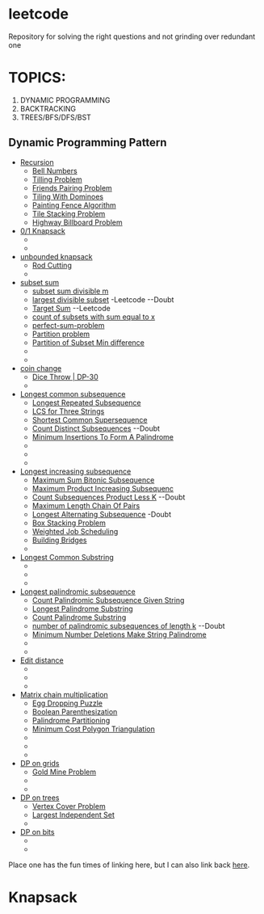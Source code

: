 # leetcode
Repository for solving the right questions and not grinding over redundant one

# TOPICS:
1. DYNAMIC PROGRAMMING <br>
2. BACKTRACKING <br>
3. TREES/BFS/DFS/BST<br>


## Dynamic Programming Pattern
* [Recursion]() 
  - [Bell Numbers](https://www.geeksforgeeks.org/bell-numbers-number-of-ways-to-partition-a-set/) 
  - [Tilling Problem](https://www.geeksforgeeks.org/tiling-problem/) 
  - [Friends Pairing Problem](https://www.geeksforgeeks.org/friends-pairing-problem/)
  - [Tiling With Dominoes](https://www.geeksforgeeks.org/tiling-with-dominoes/)
  - [Painting Fence Algorithm](https://www.geeksforgeeks.org/painting-fence-algorithm/)
  - [Tile Stacking Problem](https://www.geeksforgeeks.org/tile-stacking-problem/)
  - [Highway Billboard Problem](https://www.hackerrank.com/challenges/billboards/editorial)
* [0/1 Knapsack](https://www.geeksforgeeks.org/0-1-knapsack-problem-dp-10/) 
  - []() 
  - []() 
* [unbounded knapsack](https://www.geeksforgeeks.org/unbounded-knapsack-repetition-items-allowed/) 
  - [Rod Cutting](https://www.geeksforgeeks.org/cutting-a-rod-dp-13/) 
  - []() 
* [subset sum](https://www.geeksforgeeks.org/subset-sum-problem-dp-25/) 
  - [subset sum divisible m](https://www.geeksforgeeks.org/subset-sum-divisible-m/) 
  - [largest divisible subset](https://leetcode.com/problems/largest-divisible-subset/) -Leetcode  --Doubt 
  - [Target Sum](https://leetcode.com/problems/target-sum/) --Leetcode
  - [count of subsets with sum equal to x](https://www.geeksforgeeks.org/count-of-subsets-with-sum-equal-to-x-using-recursion/?ref=rp)
  - [perfect-sum-problem](https://www.geeksforgeeks.org/perfect-sum-problem/)
  - [Partition problem](https://leetcode.com/problems/partition-equal-subset-sum/)
  - [Partition of Subset Min difference](https://www.geeksforgeeks.org/partition-a-set-into-two-subsets-such-that-the-difference-of-subset-sums-is-minimum/)
  - []()
  - []()
* [coin change](https://www.geeksforgeeks.org/coin-change-dp-7/) 
  - [Dice Throw | DP-30](https://leetcode.com/problems/number-of-dice-rolls-with-target-sum/) 
  - []() 
* [Longest common subsequence](https://www.geeksforgeeks.org/longest-common-subsequence-dp-4/) 
  - [Longest Repeated Subsequence](https://www.geeksforgeeks.org/longest-repeated-subsequence/) 
  - [LCS for Three Strings](https://www.geeksforgeeks.org/lcs-longest-common-subsequence-three-strings/) 
  - [Shortest Common Supersequence](https://www.geeksforgeeks.org/shortest-common-supersequence/)
  - [Count Distinct Subsequences](https://www.geeksforgeeks.org/count-distinct-subsequences/) --Doubt
  - [Minimum Insertions To Form A Palindrome](https://www.geeksforgeeks.org/minimum-insertions-to-form-a-palindrome-dp-28/)
  - []()
  - []()
  - []()
* [Longest increasing subsequence](https://www.geeksforgeeks.org/longest-increasing-subsequence-dp-3/) 
  - [Maximum Sum Bitonic Subsequence](https://www.geeksforgeeks.org/maximum-sum-bi-tonic-sub-sequence/) 
  - [Maximum Product Increasing Subsequenc](https://www.geeksforgeeks.org/maximum-product-increasing-subsequence/) 
  - [Count Subsequences Product Less K](https://www.geeksforgeeks.org/count-subsequences-product-less-k/)     --Doubt
  - [Maximum Length Chain Of Pairs](https://www.geeksforgeeks.org/maximum-length-chain-of-pairs-dp-20/)
  - [Longest Alternating Subsequence](https://www.geeksforgeeks.org/longest-alternating-subsequence/)     -Doubt
  - [Box Stacking Problem](https://www.geeksforgeeks.org/box-stacking-problem-dp-22/)
  - [Weighted Job Scheduling](https://www.geeksforgeeks.org/weighted-job-scheduling-set-2-using-lis/)
  - [Building Bridges](https://www.geeksforgeeks.org/dynamic-programming-building-bridges/)
  - []()
* [Longest Common Substring](https://www.geeksforgeeks.org/longest-common-substring-dp-29/) 
  - []() 
  - []() 
  - []() 
* [Longest palindromic subsequence](https://www.geeksforgeeks.org/longest-palindromic-subsequence-dp-12/) 
  - [Count Palindromic Subsequence Given String](https://www.geeksforgeeks.org/count-palindromic-subsequence-given-string/) 
  - [Longest Palindrome Substring](https://www.geeksforgeeks.org/longest-palindrome-substring-set-1/) 
  - [Count Palindrome Substring](https://www.geeksforgeeks.org/count-palindrome-sub-strings-string/) 
  - [number of palindromic subsequences of length k](https://www.geeksforgeeks.org/number-of-palindromic-subsequences-of-length-k-where-k/) --Doubt
  - [Minimum Number Deletions Make String Palindrome](https://www.geeksforgeeks.org/minimum-number-deletions-make-string-palindrome/)
  - []()
  - []()
* [Edit distance]() 
  - []() 
  - []() 
  - []() 
* [Matrix chain multiplication](https://www.geeksforgeeks.org/matrix-chain-multiplication-dp-8/) 
  - [Egg Dropping Puzzle](https://www.geeksforgeeks.org/egg-dropping-puzzle-dp-11/) 
  - [Boolean Parenthesization](https://www.geeksforgeeks.org/boolean-parenthesization-problem-dp-37/) 
  - [Palindrome Partitioning](https://www.geeksforgeeks.org/palindrome-partitioning-dp-17/) 
  - [Minimum Cost Polygon Triangulation](https://www.geeksforgeeks.org/minimum-cost-polygon-triangulation/)
  - []()
  - []()
  - []()
* [DP on grids]() 
  - [Gold Mine Problem](https://www.geeksforgeeks.org/gold-mine-problem/) 
  - []() 
  - []() 
* [DP on trees]() 
  - [Vertex Cover Problem](https://www.geeksforgeeks.org/vertex-cover-problem-set-2-dynamic-programming-solution-tree/) 
  - [Largest Independent Set](https://www.geeksforgeeks.org/largest-independent-set-problem-dp-26/) 
  - []() 
* [DP on bits]() 
  - []() 
  - []() 

Place one has the fun times of linking here, but I can also link back [here](#TOPICS).
# Knapsack
 
